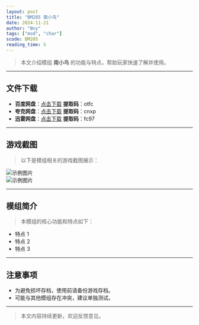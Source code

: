 ```yaml
---
layout: post
title: "BM285 南小鸟"
date: 2024-11-21
author: "Bny"
tags: ["mod", "char"]
scode: BM285
reading_time: 5
---
```


> 本文介绍模组 **南小鸟** 的功能与特点，帮助玩家快速了解并使用。

---





## 文件下载
- **百度网盘**：[点击下载](https://pan.baidu.com/s/1W2AG6Y_GpgObhDhNlBMuyA?pwd=otfc)  **提取码**：otfc  
- **夸克网盘**：[点击下载](https://pan.quark.cn/s/1bf769e863b2?pwd=cnxp)  **提取码**：cnxp  
- **迅雷网盘**：[点击下载](https://pan.xunlei.com/s/VOCCbSEJ2TGNUD5jUMa4utMrA1?pwd=fc97)  **提取码**：fc97  

---

## 游戏截图
> 以下是模组相关的游戏截图展示：

![示例图片](https://example.com/screenshot1.jpg)  
![示例图片](https://example.com/screenshot2.jpg)

---

## 模组简介
> 本模组的核心功能和特点如下：
- 特点 1
- 特点 2
- 特点 3

---

## 注意事项
- 为避免损坏存档，使用前请备份游戏存档。
- 可能与其他模组存在冲突，建议单独测试。

---

> 本文内容持续更新，欢迎反馈意见。
